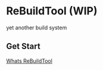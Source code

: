 # ReBuildTool (WIP)
yet another build system

## Get Start
[Whats ReBuildTool](Doc/Whats-ReBuildTool.md)
